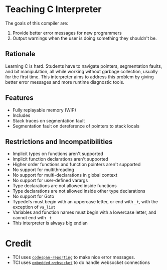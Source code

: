 # Teaching C Interpreter
The goals of this compiler are:

1. Provide better error messages for new programmers
2. Output warnings when the user is doing something they shouldn't be.

## Rationale
Learning C is hard. Students have to navigate pointers, segmentation faults,
and bit manipulation, all while working without garbage collection, usually
for the first time. This interpreter aims to address this problem by giving
better error messages and more runtime diagnostic tools.

## Features
- Fully replayable memory (WIP)
- Includes
- Stack traces on segmentation fault
- Segmentation fault on dereference of pointers to stack locals

## Restrictions and Incompatibilities
- Implicit types on functions aren't supported
- Implicit function declarations aren't supported
- Higher order functions and function pointers aren't supported
- No support for multithreading
- No support for multi-declarations in global context
- No support for user-defined varargs
- Type declarations are not allowed inside functions
- Type declarations are not allowed inside other type declarations
- No support for Goto
- Typedefs must begin with an uppercase letter, or end with `_t`, with the exception of `va_list`
- Variables and function names must begin with a lowercase letter, and cannot end with `_t`
- This interpreter is always big endian


# Credit
- TCI uses [`codespan-reporting`](https://github.com/brendanzab/codespan) to make
  nice error messages.
- TCI uses [`embedded-websocket`](https://github.com/ninjasource/embedded-websocket)
  to do handle websocket connections


